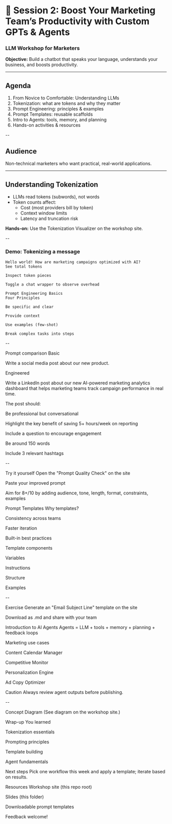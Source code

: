 # 🤖 Session 2: Boost Your Marketing Team’s Productivity with Custom GPTs & Agents
### LLM Workshop for Marketers
**Objective:** Build a chatbot that speaks your language, understands your business, and boosts productivity.

---

## Agenda
1. From Novice to Comfortable: Understanding LLMs
2. Tokenization: what are tokens and why they matter
3. Prompt Engineering: principles & examples
4. Prompt Templates: reusable scaffolds
5. Intro to Agents: tools, memory, and planning
6. Hands-on activities & resources

--

## Audience
Non-technical marketers who want practical, real-world applications.

---

## Understanding Tokenization
- LLMs read tokens (subwords), not words
- Token counts affect:
  - Cost (most providers bill by token)
  - Context window limits
  - Latency and truncation risk

**Hands-on:** Use the Tokenization Visualizer on the workshop site.

--

### Demo: Tokenizing a message
```text
Hello world! How are marketing campaigns optimized with AI?
See total tokens

Inspect token pieces

Toggle a chat wrapper to observe overhead

Prompt Engineering Basics
Four Principles

Be specific and clear

Provide context

Use examples (few-shot)

Break complex tasks into steps
```

--

Prompt comparison
Basic

Write a social media post about our new product.

Engineered

Write a LinkedIn post about our new AI-powered marketing analytics dashboard that helps marketing teams track campaign performance in real time.

The post should:

Be professional but conversational

Highlight the key benefit of saving 5+ hours/week on reporting

Include a question to encourage engagement

Be around 150 words

Include 3 relevant hashtags

--

Try it yourself
Open the "Prompt Quality Check" on the site

Paste your improved prompt

Aim for 8+/10 by adding audience, tone, length, format, constraints, examples

Prompt Templates
Why templates?

Consistency across teams

Faster iteration

Built-in best practices

Template components

Variables

Instructions

Structure

Examples

--

Exercise
Generate an "Email Subject Line" template on the site

Download as .md and share with your team

Introduction to AI Agents
Agents = LLM + tools + memory + planning + feedback loops

Marketing use cases

Content Calendar Manager

Competitive Monitor

Personalization Engine

Ad Copy Optimizer

Caution
Always review agent outputs before publishing.

--

Concept Diagram
(See diagram on the workshop site.)

Wrap-up
You learned

Tokenization essentials

Prompting principles

Template building

Agent fundamentals

Next steps
Pick one workflow this week and apply a template; iterate based on results.

Resources
Workshop site (this repo root)

Slides (this folder)

Downloadable prompt templates

Feedback welcome!
